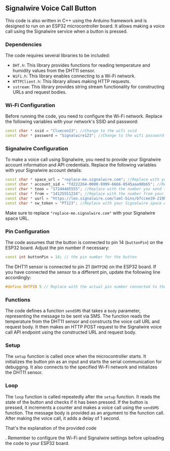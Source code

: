 ## Signalwire Voice Call Button

This code is also written in C++ using the Arduino framework and is designed to run on an ESP32 microcontroller board. It allows making a voice call using the Signalwire service when a button is pressed.

### Dependencies

The code requires several libraries to be included:

- `DHT.h`: This library provides functions for reading temperature and humidity values from the DHT11 sensor.
- `WiFi.h`: This library enables connecting to a Wi-Fi network.
- `HTTPClient.h`: This library allows making HTTP requests.
- `sstream`: This library provides string stream functionality for constructing URLs and request bodies.

### Wi-Fi Configuration

Before running the code, you need to configure the Wi-Fi network. Replace the following variables with your network's SSID and password:

```cpp
const char * ssid = "Cluecon23"; //Change to the wifi ssid
const char * password = "Signalwire123"; //Change to the wifi password
```

### Signalwire Configuration

To make a voice call using Signalwire, you need to provide your Signalwire account information and API credentials. Replace the following variables with your Signalwire account details:

```cpp
const char * space_url = "replace-me.signalwire.com"; //Replace with your Signalwire space name
const char * account_sid = "fd222264-0000-9999-6666-0545aaa90b65"; //Replace with your Signalwire space account sid
const char * tooo = "17244445555"; //Replace with the number you send the call to
const char * from = "14125551234"; //Replace with the number from your Signalwire space
const char * uurl = "https://len.signalwire.com/laml-bins/bfccee39-219b-4c28-9659-31900d4da3b9"; //LAML Bin URL
const char * sw_token = "PT123"; //Replace with your Signalwire space API Token
```

Make sure to replace `"replace-me.signalwire.com"` with your Signalwire space URL.

### Pin Configuration

The code assumes that the button is connected to pin 14 (`buttonPin`) on the ESP32 board. Adjust the pin number if necessary:

```cpp
const int buttonPin = 14; // the pin number for the button
```

The DHT11 sensor is connected to pin 21 (`DHTPIN`) on the ESP32 board. If you have connected the sensor to a different pin, update the following line accordingly:

```cpp
#define DHTPIN 5 // Replace with the actual pin number connected to the DHT11 sensor
```

### Functions

The code defines a function `sendSMS` that takes a `body` parameter, representing the message to be sent via SMS. The function reads the temperature from the DHT11 sensor and constructs the voice call URL and request body. It then makes an HTTP POST request to the Signalwire voice call API endpoint using the constructed URL and request body.

### Setup

The `setup` function is called once when the microcontroller starts. It initializes the button pin as an input and starts the serial communication for debugging. It also connects to the specified Wi-Fi network and initializes the DHT11 sensor.

### Loop

The `loop` function is called repeatedly after the `setup` function. It reads the state of the button and checks if it has been pressed. If the button is pressed, it increments a counter and makes a voice call using the `sendSMS` function. The message body is provided as an argument to the function call. After making the voice call, it adds a delay of 1 second.

That's the explanation of the provided code

. Remember to configure the Wi-Fi and Signalwire settings before uploading the code to your ESP32 board.
